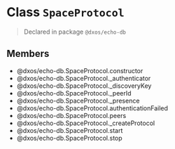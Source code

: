 # Class `SpaceProtocol`
> Declared in package `@dxos/echo-db`

## Members
- @dxos/echo-db.SpaceProtocol.constructor
- @dxos/echo-db.SpaceProtocol._authenticator
- @dxos/echo-db.SpaceProtocol._discoveryKey
- @dxos/echo-db.SpaceProtocol._peerId
- @dxos/echo-db.SpaceProtocol._presence
- @dxos/echo-db.SpaceProtocol.authenticationFailed
- @dxos/echo-db.SpaceProtocol.peers
- @dxos/echo-db.SpaceProtocol._createProtocol
- @dxos/echo-db.SpaceProtocol.start
- @dxos/echo-db.SpaceProtocol.stop
